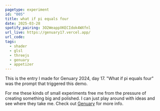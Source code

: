 ```yaml
---
pagetype: experiment
id: "005"
title: what if pi equals four
date: 2025-03-28
spotify_pairing: 3O2WeappXKECIdok4WXfnl
url_live: https://genuary17.vercel.app/
url_code: 
tags: 
  - shader
  - glsl
  - threejs
  - genuary
  - appetizer
---
```


This is the entry I made for Genuary 2024, day 17. "What if pi equals four" was the prompt that triggered this demo. 

For me these kinds of small experiments free me from the pressure of creating something big and polished. I can just play around with ideas and see where they take me. Check out [Genuary](https://genuary.art/) for more info.